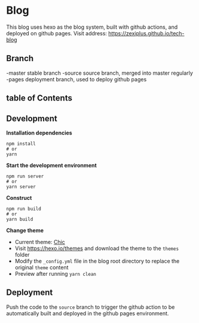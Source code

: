 # Blog

This blog uses hexo as the blog system, built with github actions, and deployed on github pages. Visit address: https://zexiplus.github.io/tech-blog


## Branch
-master stable branch
-source source branch, merged into master regularly
-pages deployment branch, used to deploy github pages


## table of Contents




## Development



**Installation dependencies**

```shell
npm install
# or
yarn
```

**Start the development environment**

```shell
npm run server
# or
yarn server
```

**Construct**

```shell
npm run build
# or
yarn build
```

**Change theme**

* Current theme: [Chic](https://github.com/Siricee/hexo-theme-Chic)
* Visit https://hexo.io/themes and download the theme to the `themes` folder
* Modify the `_config.yml` file in the blog root directory to replace the original `theme` content
* Preview after running `yarn clean`



## Deployment

Push the code to the `source` branch to trigger the github action to be automatically built and deployed in the github pages environment.